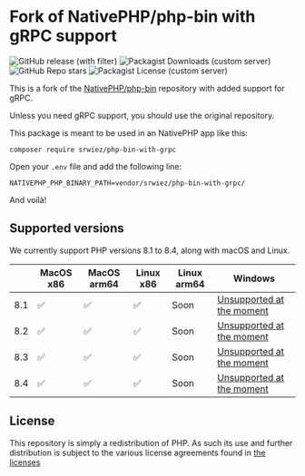 # Fork of NativePHP/php-bin with gRPC support
![GitHub release (with filter)](https://img.shields.io/github/v/release/SRWieZ/php-bin-with-grpc)
![Packagist Downloads (custom server)](https://img.shields.io/packagist/dt/srwiez/php-bin-with-grpc)
![GitHub Repo stars](https://img.shields.io/github/stars/SRWieZ/php-bin-with-grpc?style=flat)
![Packagist License (custom server)](https://img.shields.io/packagist/l/srwiez/php-bin-with-grpc)

This is a fork of the [NativePHP/php-bin](https://github.com/NativePHP/php-bin) repository with added support for gRPC.

Unless you need gRPC support, you should use the original repository.

This package is meant to be used in an NativePHP app like this:

```shell
composer require srwiez/php-bin-with-grpc
```

Open your `.env` file and add the following line:

```dotenv
NATIVEPHP_PHP_BINARY_PATH=vendor/srwiez/php-bin-with-grpc/
```

And voilà!

## Supported versions

We currently support PHP versions 8.1 to 8.4, along with macOS and Linux.

|     | MacOS x86 | MacOS arm64 | Linux x86 | Linux arm64 | Windows                                                                            |
|-----|-----------|-------------|-----------|-------------|------------------------------------------------------------------------------------|
| 8.1 | ✅         | ✅           | ✅         | Soon        | [Unsupported at the moment](https://github.com/crazywhalecc/static-php-cli/issues) |
| 8.2 | ✅         | ✅           | ✅         | Soon        | [Unsupported at the moment](https://github.com/crazywhalecc/static-php-cli/issues) |
| 8.3 | ✅         | ✅           | ✅         | Soon        | [Unsupported at the moment](https://github.com/crazywhalecc/static-php-cli/issues) |
| 8.4 | ✅         | ✅           | ✅         | Soon        | [Unsupported at the moment](https://github.com/crazywhalecc/static-php-cli/issues) |

## License

This repository is simply a redistribution of PHP. As such its use and further distribution is subject to the various
license agreements found in [the licenses](license-files/)
